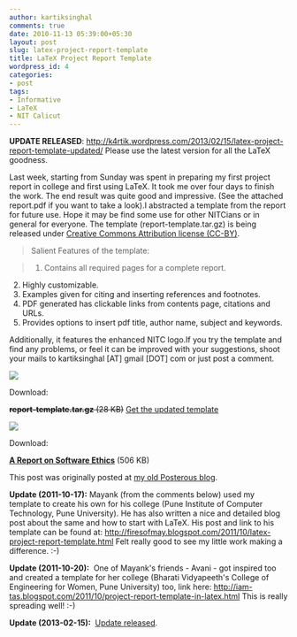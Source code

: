```yaml
---
author: kartiksinghal
comments: true
date: 2010-11-13 05:39:00+05:30
layout: post
slug: latex-project-report-template
title: LaTeX Project Report Template
wordpress_id: 4
categories:
- post
tags:
- Informative
- LaTeX
- NIT Calicut
---
```


**UPDATE RELEASED**: http://k4rtik.wordpress.com/2013/02/15/latex-project-report-template-updated/
Please use the latest version for all the LaTeX goodness.




Last week, starting from Sunday was spent in preparing my first project report in college and first using LaTeX. It took me over four days to finish the work. The end result was quite good and impressive. (See the attached report.pdf if you want to take a look).I abstracted a template from the report for future use. Hope it may be find some use for other NITCians or in general for everyone. The template (report-template.tar.gz) is being released under [Creative Commons Attribution license (CC-BY)](http://creativecommons.org/licenses/by/3.0/).


> Salient Features of the template:

>1. Contains all required pages for a complete report.
2. Highly customizable.
3. Examples given for citing and inserting references and footnotes.
4. PDF generated has clickable links from contents page, citations and URLs.
5. Provides options to insert pdf title, author name, subject and keywords.




Additionally, it features the enhanced NITC logo.If you try the template and find any problems, or feel it can be improved with your suggestions, shoot your mails to kartiksinghal [AT] gmail [DOT] com or just post a comment.










[![](http://k4rtik.files.wordpress.com/2010/11/unknown.png?w=48)](http://posterous.com/getfile/files.posterous.com/kartikscribbles/VyTdv0NJMVFOCVBJ4HD9NW33L9PLhIxUbvwZ1zB9Ru5X8cwf8jchPgpymfNf/report-template.tar.gz)




Download:


<del>**report-template.tar.gz** (28 KB)</del> [Get the updated template](http://k4rtik.wordpress.com/2013/02/15/latex-project-report-template-updated/)









[![](http://posterous.com/images/filetypes/pdf.png)](http://posterous.com/getfile/files.posterous.com/temp-2010-11-12/DAkpnCjFmbmIpqgeobrdEGEaAjmFIluxtvjCCskjsHrjhEgsuyhhnJcbHDvi/report.pdf)




Download:


**[A Report on Software Ethics](http://k4rtik.files.wordpress.com/2010/11/report.pdf)** (506 KB)

This post was originally posted at [my old Posterous blog](http://kartikscribbles.posterous.com/latex-project-report-template).

**Update (2011-10-17):** Mayank (from the comments below) used my template to create his own for his college (Pune Institute of Computer Technology, Pune University). He has also written a nice and detailed blog post about the same and how to start with LaTeX. His post and link to his template can be found at: http://firesofmay.blogspot.com/2011/10/latex-project-report-template.html Felt really good to see my little work making a difference. :-)

**Update (2011-10-20):**  One of Mayank's friends - Avani - got inspired too and created a template for her college (Bharati Vidyapeeth's College of Engineering for Women, Pune University) too, link here: http://iam-tas.blogspot.com/2011/10/project-report-template-in-latex.html This is really spreading well! :-)

**Update (2013-02-15):**  [Update released](http://k4rtik.wordpress.com/2013/02/15/latex-project-report-template-updated/).


